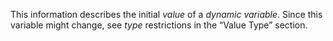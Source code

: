  



This information describes the initial *value* of a *dynamic variable*. Since this variable might change, see *type* restrictions in the “Value Type” section. 



